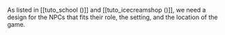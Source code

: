 As listed in [[tuto_school ()]] and [[tuto_icecreamshop ()]], we need a design for the NPCs that fits their role, the setting, and the location of the game.